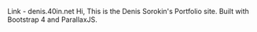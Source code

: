 <p align="center">

Link - denis.40in.net
Hi, This is the Denis Sorokin's Portfolio site.
Built with Bootstrap 4 and ParallaxJS.

</p>
